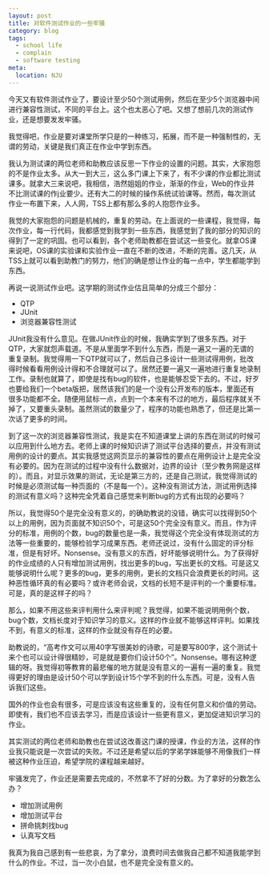 ```yaml
---
layout: post
title: 对软件测试作业的一些牢骚
category: blog
tags:
  - school life
  - complain
  - software testing
meta:
  location: NJU
---
```


今天又有软件测试作业了，要设计至少50个测试用例，然后在至少5个浏览器中间进行兼容性测试，不同的平台上。这个也太恶心了吧。又想了想前几次的测试作业，还是想要发发牢骚。


我觉得吧，作业是要对课堂所学只是的一种练习，拓展，而不是一种强制性的，无谓的劳动，关键是我们真正在作业中学到东西。

我认为测试课的两位老师和助教应该反思一下作业的设置的问题。其实，大家抱怨的不是作业太多。从大一到大三，这么多门课上下来了，有不少课的作业都比测试课多。就拿大三来说吧，我相信，浩然姐姐的作业，渐渐的作业，Web的作业并不比测试课的作j业要少。还有大二的时候的操作系统试验课等。然而，每次测试作业一布置下来，人人网，TSS上都有那么多的人抱怨作业多。

我觉的大家抱怨的问题是机械的，重复的劳动。在上面说的一些课程，我觉得，每次作业，每一行代码，我都感觉到我学到一些东西，我感觉到了我的部分的知识的得到了一定的巩固。也可以看到，各个老师助教都在尝试这一些变化。就拿OS课来说吧，OS课的实验课和实验作业一直在不断的改进，不断的完善。这几天，从TSS上就可以看到助教门的努力，他们的确是想让作业的每一点中，学生都能学到东西。

再说一说测试作业吧。这学期的测试作业估且简单的分成三个部分：

* QTP
* JUnit
* 浏览器兼容性测试

JUnit我没有什么意见。在做JUnit作业的时候，我确实学到了很多东西。对于QTP，大家就怨声载道。不是从里面学不到什么东西，而是一遍又一遍的无谓的重复录制。我觉得用一下QTP就可以了，然后自己多设计一些测试得用例，批改得时候看看用例设计得和不合理就可以了。居然还要一遍又一遍地进行重复地录制工作。录制也就算了，即使是找有bug的软件，也是能够忍受下去的。不过，好歹也要给我们一个beta版把，居然该我们的是一个没有公开发布的版本，里面还有很多功能都不全。随便用鼠标一点，点到一个本来有不过的地方，最后程序就关不掉了，又要重头录制。虽然测试的数量少了，程序的功能也熟悉了，但还是比第一次话了更多的时间。

到了这一次的浏览器兼容性测试，我是实在不知道课堂上讲的东西在测试的时候可以应用到什么地方去。老师上课的时候知识讲了测试平台选择的要点，并没有测试用例的设计的要点。其实我感觉这网页显示的兼容性的要点在用例设计上是完全没有必要的。因为在测试的过程中没有什么数据对，边界的设计（至少教务网是这样的）。而且，对显示效果的测试，无论是第三方的，还是自己测试，我觉得测试的时候是必须测试每一种页面的（不是每一个）。这种没有测试方法，测试用例选择的测试有意义吗？这种完全凭着自己感觉来判断bug的方式有出现的必要吗？

所以，我觉得50个是完全没有意义的，的确助教说的没错，确实可以找得到50个以上的用例，因为页面就不知识50个，可是这50个完全没有意义。而且，作为评分的标准，用例的个数，bug的数量也是一条，我觉得这个完全没有体现测试的方法等一些重要的，能够检验学习成果东西。老师还说过，没有什么固定的评分标准，但是有好坏。Nonsense。没有意义的东西，好坏能够说明什么。为了获得好的作业成绩的人只有增加测试用例，找出更多的bug，写出更长的文档。可是这又能够说明什么呢？更多的bug，更多的用例，更长的文档只会浪费更长的时间。这种恶性循环真的有必要吗？或许老师会说，文档的长短不是评判的一个重要标准。可是，真的是这样子的吗？

那么，如果不用这些来评判用什么来评判呢？我觉得，如果不能说明用例个数，bug个数，文档长度对于知识学习的意义。这样的作业就不能够这样评判。如果找不到，有意义的标准，这样的作业就没有存在的必要。

助教说的，“高考作文可以用40字写很美妙的诗歌，可是要写800字，这个测试十来个也可以设计得很精妙，可是就是要你们设计50个”。Nonsense。哪有这种逻辑的呀。我觉得初等教育的最悲催的地方就是没有意义的一遍有一遍的重复。我觉得更好的理由是设计50个可以学到设计15个学不到的什么东西。可是，没有人告诉我们这些。

国外的作业也会有很多，可是应该没有这些重复的，没有任何意义和价值的劳动。即使有，我们也不应该去学习，而是应该设计一些更有意义，更加促进知识学习的作业。

其实测试的两位老师和助教也在尝试这改善这门课的授课，作业的方法，这样的作业我只能说是一次尝试的失败。不过还是希望以后的学弟学妹能够不用像我们一样被这种作业压迫，希望学院的课程越来越好。

牢骚发完了，作业还是需要去完成的，不然拿不了好的分数。为了拿好的分数怎么办？

* 增加测试用例
* 增加测试平台
* 拼命挑刺找bug
* 认真写文档

我真为我自己感到有一些悲哀，为了拿分，浪费时间去做我自己都不知道我能学到什么的作业。不过，当一次小白鼠，也不是完全没有意义的。
